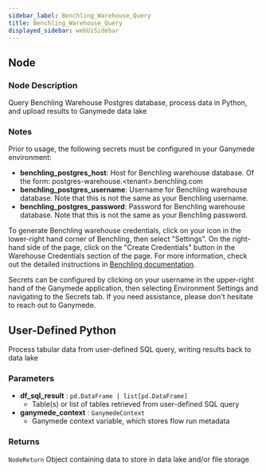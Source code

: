 ```yaml
---
sidebar_label: Benchling_Warehouse_Query
title: Benchling_Warehouse_Query
displayed_sidebar: webUiSidebar
---
```


## Node

### Node Description

Query Benchling Warehouse Postgres database, process data in Python, and upload results to Ganymede data lake

### Notes

Prior to usage, the following secrets must be configured in your Ganymede environment:
- **benchling_postgres_host**: Host for Benchling warehouse database.  Of the form: postgres-warehouse.\<tenant\>.benchling.com
- **benchling_postgres_username**: Username for Benchling warehouse database.  Note that this is not the same as your Benchling username.
- **benchling_postgres_password**: Password for Benchling warehouse database.  Note that this is not the same as your Benchling password.

To generate Benchling warehouse credentials, click on your icon in the lower-right hand corner of
Benchling, then select "Settings".  On the right-hand side of the page, click on the "Create Credentials"
button in the Warehouse Credentials section of the page.  For more information, check out the detailed instructions in
[Benchling documentation](https://help.benchling.com/hc/en-us/articles/9714802961421-Access-your-data-warehouse).

Secrets can be configured by clicking on your username in the upper-right hand of the Ganymede
application, then selecting Environment Settings and navigating to the Secrets tab.  If you need
assistance, please don't hesitate to reach out to Ganymede.

## User-Defined Python

Process tabular data from user-defined SQL query, writing results back to data lake

### Parameters

- **df_sql_result** : `pd.DataFrame | list[pd.DataFrame]`
    - Table(s) or list of tables retrieved from user-defined SQL query
- **ganymede_context** : `GanymedeContext`
    - Ganymede context variable, which stores flow run metadata

### Returns

`NodeReturn`
Object containing data to store in data lake and/or file storage